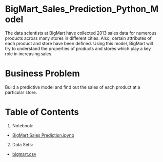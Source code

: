 # BigMart_Sales_Prediction_Python_Model
The data scientists at BigMart have collected 2013 sales data for numerous products across many stores in different cities. Also, certain attributes of each product and store have been defined. Using this model, BigMart will try to understand the properties of products and stores which play a key role in increasing sales.

# Business Problem
Build a predictive model and find out the sales of each product at a particular store.

# Table of Contents
1. Notebook:
- [BigMart Sales Prediction.ipynb](https://github.com/Xue-Liu-Alexia/BigMart_Sales_Prediction_Python_Model/blob/main/BigMart%20Sales%20Prediction.ipynb)
2. Data Sets:
- [bigmart.csv](https://github.com/Xue-Liu-Alexia/BigMart_Sales_Prediction_Python_Model/blob/main/bigmart.csv)

